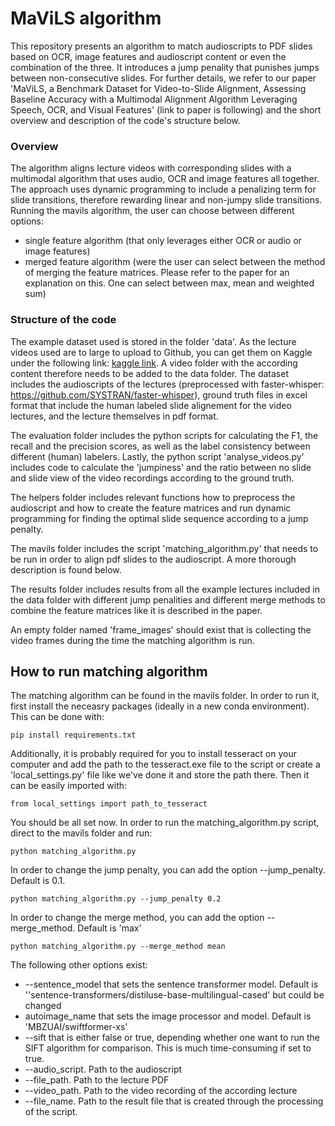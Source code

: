 # MaViLS algorithm
This repository presents an algorithm to match audioscripts to PDF slides based on OCR, image features and audioscript content or even the combination of the three. It introduces a jump penality that punishes jumps between non-consecutive slides. For further details, we refer to our paper 'MaViLS, a Benchmark Dataset for Video-to-Slide Alignment, Assessing Baseline Accuracy with a Multimodal Alignment Algorithm Leveraging Speech, OCR, and Visual Features' (link to paper is following) and the short overview and description of the code's structure below.

### Overview

The algorithm aligns lecture videos with corresponding slides with a multimodal algorithm that uses audio, OCR and image features all together. The approach uses dynamic programming to include a penalizing term for slide transitions, therefore rewarding linear and non-jumpy slide transitions. Running the mavils algorithm, the user can choose between different options:

* single feature algorithm (that only leverages either OCR or audio or image features)
* merged feature algorithm (were the user can select between the method of merging the feature matrices. Please refer to the paper for an explanation on this. One can select between max, mean and weighted sum)


### Structure of the code

The example dataset used is stored in the folder 'data'. As the lecture videos used are to large to upload to Github, you can get them on Kaggle under the following link: [kaggle link](https://kaggle.com/datasets/e98bcdecedc67af45204338260556f932f8ec426b81caed0130d2cce80c4ea84). A video folder with the according content therefore needs to be added to the data folder.
The dataset includes the audioscripts of the lectures (preprocessed with faster-whisper: https://github.com/SYSTRAN/faster-whisper), ground truth files in excel format that include the human labeled slide alignement for the video lectures, and the lecture themselves in pdf format.

The evaluation folder includes the python scripts for calculating the F1, the recall and the precision scores, as well as the label consistency between different (human) labelers. Lastly, the python script 'analyse_videos.py' includes code to calculate the 'jumpiness' and the ratio between no slide and slide view of the video recordings according to the ground truth. 

The helpers folder includes relevant functions how to preprocess the audioscript and how to create the feature matrices and run dynamic programming for finding the optimal slide sequence according to a jump penalty. 

The mavils folder includes the script 'matching_algorithm.py' that needs to be run in order to align pdf slides to the audioscript. A more thorough description is found below.

The results folder includes results from all the example lectures included in the data folder with different jump penalities and different merge methods to combine the feature matrices like it is described in the paper. 

An empty folder named 'frame_images' should exist that is collecting the video frames during the time the matching algorithm is run. 

## How to run matching algorithm

The matching algorithm can be found in the mavils folder. In order to run it, first install the neceasry packages (ideally in a new conda environment). This can be done with:

``pip install requirements.txt``

Additionally, it is probably required for you to install tesseract on your computer and add the path to the tesseract.exe file to the script or create a 'local_settings.py' file like we've done it and store the path there. Then it can be easily imported with:

``from local_settings import path_to_tesseract``

You should be all set now. In order to run the matching_algorithm.py script, direct to the mavils folder and run:

``python matching_algorithm.py``

In order to change the jump penalty, you can add the option --jump_penalty. Default is 0.1.

``python matching_algorithm.py --jump_penalty 0.2``

In order to change the merge method, you can add the option --merge_method. Default is 'max'

``python matching_algorithm.py --merge_method mean``

The following other options exist:

* --sentence_model that sets the sentence transformer model. Default is ''sentence-transformers/distiluse-base-multilingual-cased' but could be changed
* autoimage_name that sets the image processor and model. Default is 'MBZUAI/swiftformer-xs'
* --sift that is either false or true, depending whether one want to run the SIFT algorithm for comparison. This is much time-consuming if set to true.
* --audio_script. Path to the audioscript
* --file_path. Path to the lecture PDF
* --video_path. Path to the video recording of the according lecture
* --file_name. Path to the result file that is created through the processing of the script.




